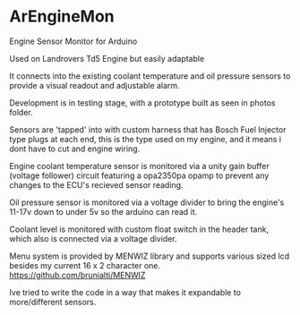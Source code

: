 ArEngineMon
===========

Engine Sensor Monitor for Arduino

Used on Landrovers Td5 Engine but easily adaptable


It connects into the existing coolant temperature and oil pressure sensors to provide a visual readout and adjustable alarm.

Development is in testing stage, with a prototype built as seen in photos folder.

Sensors are 'tapped' into with custom harness that has Bosch Fuel Injector type plugs at each end, this is the type used on my engine, and it means i dont have to cut and engine wiring.

Engine coolant temperature sensor is monitored via a unity gain buffer (voltage follower) circuit featuring a opa2350pa opamp to prevent any changes to the ECU's recieved sensor reading.

Oil pressure sensor is monitored via a voltage divider to bring the engine's 11-17v down to under 5v so the arduino can read it.

Coolant level is monitored with custom float switch in the header tank, which also is connected via a voltage divider.

Menu system is provided by MENWIZ library and supports various sized lcd besides my current 16 x 2 character one.
https://github.com/brunialti/MENWIZ

Ive tried to write the code in a way that makes it expandable to more/different sensors.
